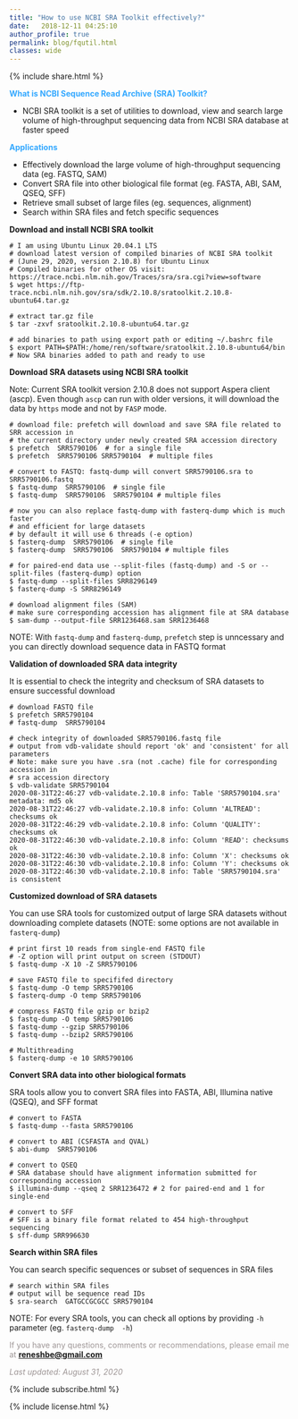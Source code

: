 ```yaml
---
title: "How to use NCBI SRA Toolkit effectively?"
date:   2018-12-11 04:25:10
author_profile: true
permalink: blog/fqutil.html
classes: wide
---
```


<p>
{% include  share.html %}
</p>

**<span style="color:#33a8ff">What is NCBI Sequence Read Archive (SRA) Toolkit?</span>**
- NCBI SRA toolkit is a set of utilities to download, view and search large volume of high-throughput sequencing data 
  from NCBI SRA database at faster speed

**<span style="color:#33a8ff">Applications</span>**
- Effectively download the large volume of high-throughput sequencing data (eg. FASTQ, SAM) 
- Convert SRA file into other biological file format (eg. FASTA, ABI, SAM, QSEQ, SFF)
- Retrieve small subset of large files (eg. sequences, alignment)
- Search within SRA files and fetch specific sequences


<!--
 - Allow to use Aspera client `ascp` for much faster download (Aspera client should have installed)
-->

<b>Download and install NCBI SRA toolkit </b>
```shell
# I am using Ubuntu Linux 20.04.1 LTS
# download latest version of compiled binaries of NCBI SRA toolkit 
# (June 29, 2020, version 2.10.8) for Ubuntu Linux
# Compiled binaries for other OS visit: https://trace.ncbi.nlm.nih.gov/Traces/sra/sra.cgi?view=software
$ wget https://ftp-trace.ncbi.nlm.nih.gov/sra/sdk/2.10.8/sratoolkit.2.10.8-ubuntu64.tar.gz

# extract tar.gz file 
$ tar -zxvf sratoolkit.2.10.8-ubuntu64.tar.gz

# add binaries to path using export path or editing ~/.bashrc file
$ export PATH=$PATH:/home/ren/software/sratoolkit.2.10.8-ubuntu64/bin
# Now SRA binaries added to path and ready to use
```

<b>Download SRA datasets using NCBI SRA toolkit </b>

Note: Current SRA toolkit version 2.10.8 does not support Aspera client (ascp). Even though `ascp` can run with older
versions, it will download the data by `https` mode and not by `FASP` mode.

```shell
# download file: prefetch will download and save SRA file related to SRR accession in 
# the current directory under newly created SRA accession directory
$ prefetch  SRR5790106  # for a single file
$ prefetch  SRR5790106 SRR5790104  # multiple files

# convert to FASTQ: fastq-dump will convert SRR5790106.sra to SRR5790106.fastq
$ fastq-dump  SRR5790106  # single file
$ fastq-dump  SRR5790106  SRR5790104 # multiple files

# now you can also replace fastq-dump with fasterq-dump which is much faster 
# and efficient for large datasets
# by default it will use 6 threads (-e option)
$ fasterq-dump  SRR5790106  # single file
$ fasterq-dump  SRR5790106  SRR5790104 # multiple files

# for paired-end data use --split-files (fastq-dump) and -S or --split-files (fasterq-dump) option
$ fastq-dump --split-files SRR8296149
$ fasterq-dump -S SRR8296149

# download alignment files (SAM)
# make sure corresponding accession has alignment file at SRA database
$ sam-dump --output-file SRR1236468.sam SRR1236468
```
NOTE: With `fastq-dump` and `fasterq-dump`, `prefetch` step is unncessary and you can directly 
download sequence data in FASTQ format

<b>Validation of downloaded SRA data integrity</b>

It is essential to check the integrity and checksum of SRA datasets to ensure successful download

```shell
# download FASTQ file
$ prefetch SRR5790104
# fastq-dump  SRR5790104  

# check integrity of downloaded SRR5790106.fastq file
# output from vdb-validate should report 'ok' and 'consistent' for all parameters
# Note: make sure you have .sra (not .cache) file for corresponding accession in 
# sra accession directory
$ vdb-validate SRR5790104
2020-08-31T22:46:27 vdb-validate.2.10.8 info: Table 'SRR5790104.sra' metadata: md5 ok
2020-08-31T22:46:27 vdb-validate.2.10.8 info: Column 'ALTREAD': checksums ok
2020-08-31T22:46:29 vdb-validate.2.10.8 info: Column 'QUALITY': checksums ok
2020-08-31T22:46:30 vdb-validate.2.10.8 info: Column 'READ': checksums ok
2020-08-31T22:46:30 vdb-validate.2.10.8 info: Column 'X': checksums ok
2020-08-31T22:46:30 vdb-validate.2.10.8 info: Column 'Y': checksums ok
2020-08-31T22:46:30 vdb-validate.2.10.8 info: Table 'SRR5790104.sra' is consistent
```

<b>Customized download of SRA datasets</b>

You can use SRA tools for customized output of large SRA datasets without downloading complete datasets 
(NOTE: some options are not available in `fasterq-dump`)

```shell
# print first 10 reads from single-end FASTQ file
# -Z option will print output on screen (STDOUT)
$ fastq-dump -X 10 -Z SRR5790106

# save FASTQ file to specififed directory
$ fastq-dump -O temp SRR5790106
$ fasterq-dump -O temp SRR5790106

# compress FASTQ file gzip or bzip2
$ fastq-dump -O temp SRR5790106
$ fastq-dump --gzip SRR5790106  
$ fastq-dump --bzip2 SRR5790106

# Multithreading 
$ fasterq-dump -e 10 SRR5790106  
```

<b>Convert SRA data into other biological formats</b>

SRA tools allow you to convert SRA files into FASTA, ABI, Illumina native (QSEQ), and SFF format

```shell
# convert to FASTA
$ fastq-dump --fasta SRR5790106  

# convert to ABI (CSFASTA and QVAL)
$ abi-dump  SRR5790106  

# convert to QSEQ 
# SRA database should have alignment information submitted for corresponding accession 
$ illumina-dump --qseq 2 SRR1236472 # 2 for paired-end and 1 for single-end

# convert to SFF 
# SFF is a binary file format related to 454 high-throughput sequencing
$ sff-dump SRR996630
```

<b>Search within SRA files</b>

You can search specific sequences or subset of sequences in SRA files

```shell
# search within SRA files
# output will be sequence read IDs 
$ sra-search  GATGCCGCGCC SRR5790104
```

NOTE: For every SRA tools, you can check all options by providing `-h` parameter 
(eg. `fasterq-dump  -h`)

<!--
**<span style="color:#33a8ff">How to cite?</span>**

Bedre, R. (2018, October 22). How to use NCBI SRA Toolkit effectively?  
https://reneshbedre.github.io/blog/fqutil.html.
-->
<span style="color:#9e9696">If you have any questions, comments or recommendations, please email me at 
<b>reneshbe@gmail.com</b></span>

<span style="color:#9e9696"><i> Last updated: August 31, 2020</i> </span>

<p>
{% include  subscribe.html %}
</p>

<p>
{% include  license.html %}
</p>